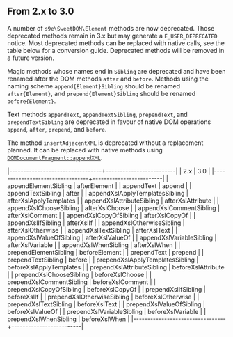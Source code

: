## From 2.x to 3.0

A number of `s9e\SweetDOM\Element` methods are now deprecated. Those deprecated methods remain in 3.x but may generate a `E_USER_DEPRECATED` notice. Most deprecated methods can be replaced with native calls, see the table below for a conversion guide. Deprecated methods will be removed in a future version.

Magic methods whose names end in `Sibling` are deprecated and have been renamed after the DOM methods `after` and `before`. Methods using the naming scheme `append{Element}Sibling` should be renamed `after{Element}`, and `prepend{Element}Sibling` should be renamed `before{Element}`.

Text methods `appendText`, `appendTextSibling`, `prependText`, and `prependTextSibling` are deprecated in favour of native DOM operations `append`, `after`, `prepend`, and `before`.

The method `insertAdjacentXML` is deprecated without a replacement planned. It can be replaced with native methods using [`DOMDocumentFragment::appendXML`](https://www.php.net/manual/domdocumentfragment.appendxml.php).

|---------------------------------+-------------------------|
|               2.x               |           3.0           |
|---------------------------------+-------------------------|
| appendElementSibling            | afterElement            |
| appendText                      | append                  |
| appendTextSibling               | after                   |
| appendXslApplyTemplatesSibling  | afterXslApplyTemplates  |
| appendXslAttributeSibling       | afterXslAttribute       |
| appendXslChooseSibling          | afterXslChoose          |
| appendXslCommentSibling         | afterXslComment         |
| appendXslCopyOfSibling          | afterXslCopyOf          |
| appendXslIfSibling              | afterXslIf              |
| appendXslOtherwiseSibling       | afterXslOtherwise       |
| appendXslTextSibling            | afterXslText            |
| appendXslValueOfSibling         | afterXslValueOf         |
| appendXslVariableSibling        | afterXslVariable        |
| appendXslWhenSibling            | afterXslWhen            |
| prependElementSibling           | beforeElement           |
| prependText                     | prepend                 |
| prependTextSibling              | before                  |
| prependXslApplyTemplatesSibling | beforeXslApplyTemplates |
| prependXslAttributeSibling      | beforeXslAttribute      |
| prependXslChooseSibling         | beforeXslChoose         |
| prependXslCommentSibling        | beforeXslComment        |
| prependXslCopyOfSibling         | beforeXslCopyOf         |
| prependXslIfSibling             | beforeXslIf             |
| prependXslOtherwiseSibling      | beforeXslOtherwise      |
| prependXslTextSibling           | beforeXslText           |
| prependXslValueOfSibling        | beforeXslValueOf        |
| prependXslVariableSibling       | beforeXslVariable       |
| prependXslWhenSibling           | beforeXslWhen           |
|---------------------------------+-------------------------|